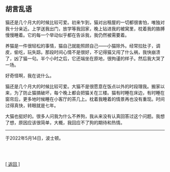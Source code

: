 ## 胡言乱语

猫还是几个月大的时候比较可爱。初来乍到，猫对出租屋的一切都很害怕，唯独对我十分亲近。上学送我出门，放学等我回家，晚上钻进我的被窝里，枕着我的胳膊慢慢睡着。它的每一个举动似乎都在告诉我，我仍然被需要着。

养猫是一件很轻松的事情，猫自己就能照顾自己——小猫除外。经常拉肚子，调皮，偷吃，玩失踪。那段时间心情不是很好，不记得猫又闯了什么祸，我快崩溃了，凶了猫一句。半个小时之后，它还端坐在原地，很拘谨的样子。然后我大哭了一场。

好奇怪啊，我在说什么。

猫还是几个月大的时候比较可爱。大猫不是很愿意在饭点以外的时段理我。搬家以来，为了防止猫搞破坏，每个晚上都会把猫关在三楼。猫有时睡在床边，有时睡在窗帘后，更多地时候睡在小客厅的茶几上。枕着我睡着的情景再也没有重现。时间过得真快，转眼就是七年。

大猫也挺好的。很多人问我为什么不养狗，我从来没有认真回答过这个问题。我想了想，原因应该很简单，大概，我回应不了狗的期待和热情。

------

于2022年5月14日，波士顿。

<br>

<br>

[[ 返回 ]](../navigation.md)
